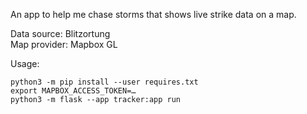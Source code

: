 An app to help me chase storms that shows live strike data on a map.

Data source: Blitzortung  
Map provider: Mapbox GL

Usage:
```
python3 -m pip install --user requires.txt
export MAPBOX_ACCESS_TOKEN=…
python3 -m flask --app tracker:app run
